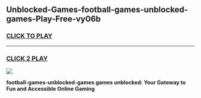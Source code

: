
## Unblocked-Games-football-games-unblocked-games-Play-Free-vy06b
<h3>
<a href="https://premium76.site?title=football-games-unblocked-games&ref=21A">CLICK TO PLAY</a></h3>
<hr>

<h3>
<a href="https://premium76.site?title=football-games-unblocked-games&ref=21A">CLICK 2 PLAY</a>
  
</h3>

<a href="https://premium76.site?title=football-games-unblocked-games&ref=21A"><img src="https://clearcache.store/games.png"></a>


**football-games-unblocked-games games unblocked: Your Gateway to Fun and Accessible Online Gaming**

